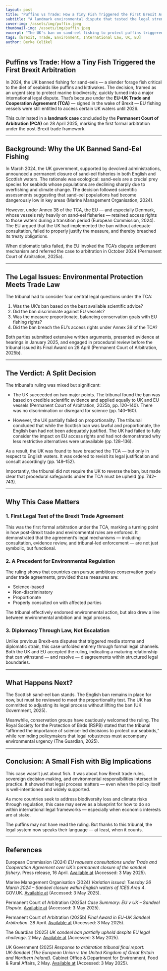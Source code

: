 ```yaml
---
layout: post
title: "Puffins vs Trade: How a Tiny Fish Triggered the First Brexit Arbitration"
subtitle: "A landmark environmental dispute that tested the legal strength of the UK–EU Trade and Cooperation Agreement"
cover-img: /assets/img/puffin.jpeg
thumbnail-img: /assets/img/puffin.jpeg
excerpt: "The UK's ban on sand-eel fishing to protect puffins triggered the first legal test of the post-Brexit EU–UK trade deal. Here's how it played out..."
tags: [Brexit, Trade, Environment, International Law, UK, EU]
author: Berke Celikel
---
```


## Puffins vs Trade: How a Tiny Fish Triggered the First Brexit Arbitration

In 2024, the UK banned fishing for sand-eels — a slender forage fish critical to the diet of seabirds like puffins and kittiwakes. The decision, framed as an urgent step to protect marine biodiversity, quickly turned into a major international legal dispute. That’s because under the **EU–UK Trade and Cooperation Agreement (TCA)** — signed in the wake of Brexit — EU fishing vessels were still entitled to access certain UK waters until 2026.

This culminated in a **landmark case** concluded by the **Permanent Court of Arbitration (PCA)** on 28 April 2025, marking the first formal arbitration under the post-Brexit trade framework.

---

## Background: Why the UK Banned Sand-Eel Fishing

In March 2024, the UK government, supported by devolved administrations, announced a permanent closure of sand-eel fisheries in both English and Scottish waters. The rationale was ecological: sand-eels are a crucial prey species for seabirds whose populations are declining sharply due to overfishing and climate change. The decision followed scientific assessments suggesting that sand-eel populations had become dangerously low in key areas (Marine Management Organisation, 2024).

However, under Annex 38 of the TCA, the EU — and especially Denmark, whose vessels rely heavily on sand-eel fisheries — retained access rights to those waters during a transition period (European Commission, 2024). The EU argued that the UK had implemented the ban without adequate consultation, failed to properly justify the measure, and thereby breached its treaty obligations.

When diplomatic talks failed, the EU invoked the TCA’s dispute settlement mechanism and referred the case to arbitration in October 2024 (Permanent Court of Arbitration, 2025a).

---

## The Legal Issues: Environmental Protection Meets Trade Law

The tribunal had to consider four central legal questions under the TCA:

1. Was the UK’s ban based on the best available scientific advice?  
2. Did the ban discriminate against EU vessels?  
3. Was the measure proportionate, balancing conservation goals with EU fishing rights?  
4. Did the ban breach the EU’s access rights under Annex 38 of the TCA?

Both parties submitted extensive written arguments, presented evidence at hearings in January 2025, and engaged in procedural review before the tribunal issued its Final Award on 28 April (Permanent Court of Arbitration, 2025b).

---

## The Verdict: A Split Decision

The tribunal’s ruling was mixed but significant:

- The UK succeeded on two major points. The tribunal found the ban was based on credible scientific evidence and applied equally to UK and EU vessels (Permanent Court of Arbitration, 2025b, pp. 120–140). There was no discrimination or disregard for science (pp. 140–160).

- However, the UK partially failed on proportionality. The tribunal concluded that while the Scottish ban was lawful and proportionate, the English ban had not been adequately justified. The UK had failed to fully consider the impact on EU access rights and had not demonstrated why less restrictive alternatives were unavailable (pp. 128–136).

As a result, the UK was found to have breached the TCA — but only in respect to English waters. It was ordered to revisit its legal justification and consult accordingly (pp. 148–152).

Importantly, the tribunal did not require the UK to reverse the ban, but made clear that procedural safeguards under the TCA must be upheld (pp. 742–743).

---

## Why This Case Matters

### 1. First Legal Test of the Brexit Trade Agreement

This was the first formal arbitration under the TCA, marking a turning point in how post-Brexit trade and environmental rules are enforced. It demonstrated that the agreement’s legal mechanisms — including consultation, evidence review, and tribunal-led enforcement — are not just symbolic, but functional.

### 2. A Precedent for Environmental Regulation

The ruling shows that countries can pursue ambitious conservation goals under trade agreements, provided those measures are:
- Science-based  
- Non-discriminatory  
- Proportionate  
- Properly consulted on with affected parties  

The tribunal effectively endorsed environmental action, but also drew a line between environmental ambition and legal process.

### 3. Diplomacy Through Law, Not Escalation

Unlike previous Brexit-era disputes that triggered media storms and diplomatic strain, this case unfolded entirely through formal legal channels. Both the UK and EU accepted the ruling, indicating a maturing relationship that can withstand — and resolve — disagreements within structured legal boundaries.

---

## What Happens Next?

The Scottish sand-eel ban stands. The English ban remains in place for now, but must be reviewed to meet the proportionality test. The UK has committed to adjusting its legal process without lifting the ban (UK Government, 2025).

Meanwhile, conservation groups have cautiously welcomed the ruling. The Royal Society for the Protection of Birds (RSPB) stated that the tribunal “affirmed the importance of science-led decisions to protect our seabirds,” while reminding policymakers that legal robustness must accompany environmental urgency (The Guardian, 2025).

---

## Conclusion: A Small Fish with Big Implications

This case wasn’t just about fish. It was about how Brexit trade rules, sovereign decision-making, and environmental responsibilities intersect in practice. It showed that legal process matters — even when the policy itself is well-intentioned and widely supported.

As more countries seek to address biodiversity loss and climate risks through regulation, this case may serve as a blueprint for how to do so within international legal frameworks — especially when economic interests are at stake.

The puffins may not have read the ruling. But thanks to this tribunal, the legal system now speaks their language — at least, when it counts.

---

## References

European Commission (2024) *EU requests consultations under Trade and Cooperation Agreement over UK’s permanent closure of the sandeel fishery*. Press release, 16 April. [Available at](https://ec.europa.eu/commission/presscorner/api/files/document/print/en/ip_24_2050/IP_24_2050_EN.pdf) (Accessed: 3 May 2025).

Marine Management Organisation (2024) *Variation issued: Tuesday 26 March 2024 – Sandeel closure within English waters of ICES Area 4*. GOV.UK. [Available at](https://www.gov.uk/government/publications/variation-issued-tuesday-26-march-2024-sandeel-closure-within-english-waters-of-ices-area-4) (Accessed: 3 May 2025).

Permanent Court of Arbitration (2025a) *Case Summary: EU v UK – Sandeel Dispute*. [Available at](https://pca-cpa.org/en/cases/334/) (Accessed: 3 May 2025).

Permanent Court of Arbitration (2025b) *Final Award in EU–UK Sandeel Arbitration*. 28 April. [Available at](https://pcacases.com/web/sendAttach/70467) (Accessed: 3 May 2025).

The Guardian (2025) *UK sandeel ban partially upheld despite EU legal challenge*. 2 May. [Available at](https://www.theguardian.com/environment/2025/may/02/uk-sand-eel-fishing-ban-despite-eu-legal-challenge) (Accessed: 3 May 2025).

UK Government (2025) *Response to arbitration tribunal final report: UK‑Sandeel (The European Union v. the United Kingdom of Great Britain and Northern Ireland)*. Cabinet Office & Department for Environment, Food & Rural Affairs, 2 May. [Available at](https://www.gov.uk/government/news/response-to-arbitration-tribunal-final-report-uk-sandeel-the-european-union-v-the-united-kingdom-of-great-britain-and-northern-ireland) (Accessed: 3 May 2025).
